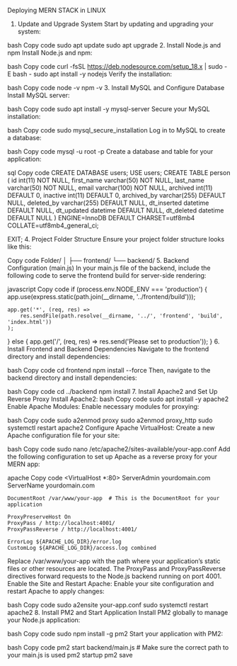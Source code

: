 
Deploying MERN STACK in LINUX 

1. Update and Upgrade System
Start by updating and upgrading your system:

bash
Copy code
sudo apt update
sudo apt upgrade
2. Install Node.js and npm
Install Node.js and npm:

bash
Copy code
curl -fsSL https://deb.nodesource.com/setup_18.x | sudo -E bash -
sudo apt install -y nodejs
Verify the installation:

bash
Copy code
node -v
npm -v
3. Install MySQL and Configure Database
Install MySQL server:

bash
Copy code
sudo apt install -y mysql-server
Secure your MySQL installation:

bash
Copy code
sudo mysql_secure_installation
Log in to MySQL to create a database:

bash
Copy code
mysql -u root -p
Create a database and table for your application:

sql
Copy code
CREATE DATABASE users;
USE users;
CREATE TABLE person (
    id int(11) NOT NULL,
    first_name varchar(50) NOT NULL,
    last_name varchar(50) NOT NULL,
    email varchar(100) NOT NULL,
    archived int(11) DEFAULT 0,
    inactive int(11) DEFAULT 0,
    archived_by varchar(255) DEFAULT NULL,
    deleted_by varchar(255) DEFAULT NULL,
    dt_inserted datetime DEFAULT NULL,
    dt_updated datetime DEFAULT NULL,
    dt_deleted datetime DEFAULT NULL
) ENGINE=InnoDB DEFAULT CHARSET=utf8mb4 COLLATE=utf8mb4_general_ci;

EXIT;
4. Project Folder Structure
Ensure your project folder structure looks like this:

Copy code
Folder/
│
├── frontend/
└── backend/
5. Backend Configuration (main.js)
In your main.js file of the backend, include the following code to serve the frontend build for server-side rendering:

javascript
Copy code
if (process.env.NODE_ENV === 'production') {
    app.use(express.static(path.join(__dirname, '../frontend/build')));

    app.get('*', (req, res) => 
        res.sendFile(path.resolve(__dirname, '../', 'frontend', 'build', 'index.html'))
    );
} else {
    app.get('/', (req, res) => res.send('Please set to production'));
}
6. Install Frontend and Backend Dependencies
Navigate to the frontend directory and install dependencies:

bash
Copy code
cd frontend
npm install --force
Then, navigate to the backend directory and install dependencies:

bash
Copy code
cd ../backend
npm install
7. Install Apache2 and Set Up Reverse Proxy
Install Apache2:
bash
Copy code
sudo apt install -y apache2
Enable Apache Modules:
Enable necessary modules for proxying:

bash
Copy code
sudo a2enmod proxy
sudo a2enmod proxy_http
sudo systemctl restart apache2
Configure Apache VirtualHost:
Create a new Apache configuration file for your site:

bash
Copy code
sudo nano /etc/apache2/sites-available/your-app.conf
Add the following configuration to set up Apache as a reverse proxy for your MERN app:

apache
Copy code
<VirtualHost *:80>
    ServerAdmin yourdomain.com
    ServerName yourdomain.com

    DocumentRoot /var/www/your-app  # This is the DocumentRoot for your application

    ProxyPreserveHost On
    ProxyPass / http://localhost:4001/
    ProxyPassReverse / http://localhost:4001/

    ErrorLog ${APACHE_LOG_DIR}/error.log
    CustomLog ${APACHE_LOG_DIR}/access.log combined
</VirtualHost>
Replace /var/www/your-app with the path where your application’s static files or other resources are located.
The ProxyPass and ProxyPassReverse directives forward requests to the Node.js backend running on port 4001.
Enable the Site and Restart Apache:
Enable your site configuration and restart Apache to apply changes:

bash
Copy code
sudo a2ensite your-app.conf
sudo systemctl restart apache2
8. Install PM2 and Start Application
Install PM2 globally to manage your Node.js application:

bash
Copy code
sudo npm install -g pm2
Start your application with PM2:

bash
Copy code
pm2 start backend/main.js  # Make sure the correct path to your main.js is used
pm2 startup
pm2 save





